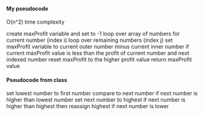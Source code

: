 #### My pseudocode

O(n^2) time complexity

create maxProfit variable and set to -1
loop over array of numbers
for current number (index i)
loop over remaining numbers (index j)
set maxProfit variable to current outer number minus current inner number
if current maxProfit value is less than the profit of current number and next indexed number
reset maxProfit to the higher profit value
return maxProfit value

#### Pseudocode from class

set lowest number to first number
compare to next number
if next number is higher than lowest number
set next number to highest
if next number is higher than highest then reassign highest
if next number is lower
